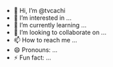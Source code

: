 - 👋 Hi, I’m @tvcachi
- 👀 I’m interested in ...
- 🌱 I’m currently learning ...
- 💞️ I’m looking to collaborate on ...
- 📫 How to reach me ...
- 😄 Pronouns: ...
- ⚡ Fun fact: ...

<!---
tvcachi/tvcachi is a ✨ special ✨ repository because its `README.md` (this file) appears on your GitHub profile.
You can click the Preview link to take a look at your changes.
--->
